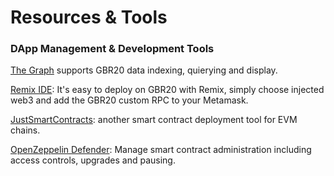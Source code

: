 # Resources & Tools

### DApp Management & Development Tools

[The Graph](https://thegraph.com) supports GBR20 data indexing, quierying and display.

[Remix IDE](https://remix-project.org/): It's easy to deploy on GBR20 with Remix, simply choose injected web3 and add the GBR20 custom RPC to your Metamask.

[JustSmartContracts](https://justsmartcontracts.dev/): another smart contract deployment tool for EVM chains.&#x20;

[OpenZeppelin Defender](https://defender.openzeppelin.com): Manage smart contract administration including access controls, upgrades and pausing.



